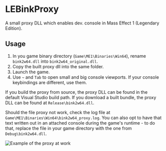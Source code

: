# LEBinkProxy

A small proxy DLL which enables dev. console in Mass Effect 1 (Legendary Edition).

## Usage

   1. In you game binary directory (`Game\ME1\Binaries\Win64`), rename `bink2w64.dll` into `bink2w64_original.dll`.
   2. Copy the built proxy dll into the same folder.
   3. Launch the game.
   4. Use `~` and `Tab` to open small and big console viewports. If your console keybindings are different, use them.

If you build the proxy from source, the proxy DLL can be found in the default Visual Studio build path.
If you download a built bundle, the proxy DLL can be found at `Release\bink2w64.dll`.

Should the file proxy not work, check the log file at `Game\ME1\Binaries\Win64\bink2w64_proxy.log`.
You can also opt to have that text written out in an attached console during the game's runtime - to do that, replace the file in your game directory with the one from `Debug\bink2w64.dll`.

![Example of the proxy at work](https://cdn.discordapp.com/attachments/842859242032988190/843204183917854750/unknown.png)
